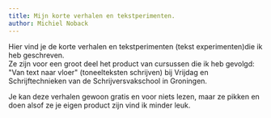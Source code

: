 ```yaml
---
title: Mijn korte verhalen en tekstperimenten.
author: Michiel Noback
---
```


Hier vind je de korte verhalen en tekstperimenten (tekst experimenten)die ik heb geschreven.  
Ze zijn voor een groot deel het product van cursussen die ik heb gevolgd: 
"Van text naar vloer" (toneelteksten schrijven) bij Vrijdag en Schrijftechnieken van de Schrijversvakschool in Groningen.

Je kan deze verhalen gewoon gratis en voor niets lezen, maar ze pikken en doen alsof ze je eigen product zijn vind ik minder leuk.

